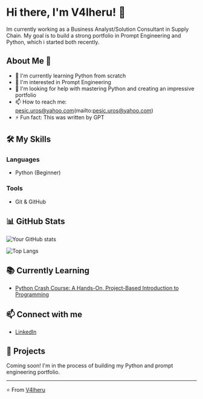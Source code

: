 # Hi there, I'm V4lheru! 👋

Im currently working as a Business Analyst/Solution Consultant in Supply Chain.  My goal is to build a strong portfolio in Prompt Engineering and Python, which i started both recently.

## About Me 🌱

- 🔭 I'm currently learning Python from scratch
- 🌟 I'm interested in Prompt Engineering
- 🤔 I'm looking for help with mastering Python and creating an impressive portfolio
- 📫 How to reach me: pesic.uros@yahoo.com(mailto:pesic.uros@yahoo.com)
- ⚡ Fun fact: This was written by GPT

## 🛠️ My Skills

### Languages

- Python (Beginner)

### Tools

- Git & GitHub

## 📊 GitHub Stats

![Your GitHub stats](https://github-readme-stats.vercel.app/api?username=v4lheru&show_icons=true&theme=radical)

![Top Langs](https://github-readme-stats.vercel.app/api/top-langs/?username=v4lheru&layout=compact&theme=radical)

## 📚 Currently Learning

- [Python Crash Course: A Hands-On, Project-Based Introduction to Programming](https://www.amazon.com/Python-Crash-Course-Hands-Project-Based/dp/1593279280)

## 📫 Connect with me

- [LinkedIn](https://www.linkedin.com/in/pesic.uros)

## 🌟 Projects

Coming soon! I'm in the process of building my Python and prompt engineering portfolio.

---

⭐️ From [V4lheru](https://github.com/V4lheru)
